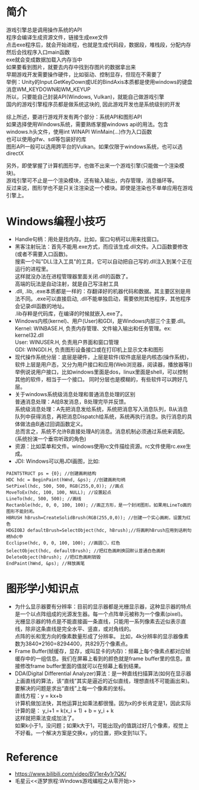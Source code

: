 # 简介
游戏引擎总是调用操作系统的API  
程序会编译生成资源文件，链接生成exe文件  
点击exe程序后，就会开始进程，也就是生成代码段，数据段，堆栈段，分配内存  
然后会找程序入口main函数  
exe就会变成数据加载入内存当中  
如果要看到图片，就要去内存中找到存图片的数据拿出来  
早期游戏开发需要操作硬件，比如驱动、控制显存，但现在不需要了  
举例：Unity的Input.GetKeyDown或UE的BindAxis本质都是使用windows的键盘消息WM_KEYDOWN和WM_KEYUP  
所以，只要能自己封装API(Windows, Vulkan)，就能自己做游戏引擎  
国内的游戏引擎程序员都是做系统这块的, 因此游戏开发也是系统级别的开发  

综上所述，要进行游戏开发有两个部分：系统API和图形API  
如果选择使用Windows系统，需要熟练掌握windows api的用法。包含windows.h头文件，使用int WINAPI WinMain(...)作为入口函数  
也可以使用glfw、sdl等包装好的库  
图形API一般可以选用跨平台的Vulkan。如果仅限于windows系统，也可以选directX  

另外，即使掌握了计算机图形学，也做不出来一个游戏引擎(只能做一个渲染模块)。  
游戏引擎可不止是一个渲染模块，还有输入输出，内存管理，消息循环等。  
反过来说，图形学也不是只关注渲染这一个模块。即使是渲染也不单单应用在游戏引擎上。  


# Windows编程小技巧
- Handle句柄：用处是找内存。比如，窗口句柄可以用来找窗口。    
- 黑客注射玩法：首先不能用.exe方式，而应该生成.dll文件。入口函数要修改(或者不需要入口函数)。  
搜索一个叫"DLL注入工具"的工具，它可以自动把自己写的.dll注入到某个正在运行的进程里。  
这样就没办法在进程管理器里面关闭.dll的函数了。  
高端的玩法是自动注射，就是自己写注射工具  
- .dll, .lib, .exe本质都是一样的：存翻译好的机器代码和数据。其主要区别是用法不同。.exe可以直接启动, .dll不能单独启动，需要依附其他程序，其他程序会记录dll函数的地址。  
.lib存粹是代码库，在编译的时候就嵌入.exe了。  
- Windows内核(kernel)、用户(User)和GDI，是Windows内部三个主要.dll。  
Kernel: WINBASE.H, 负责内存管理、文件输入输出和任务管理。ex: kernel32.dll  
User: WINUSER.H, 负责用户界面和窗口管理  
GDI: WINGDI.H, 负责图形设备接口或在打印机上显示文本和图形  
- 现代操作系统分层：底层是硬件，上层是软件(软件底层是内核态(操作系统)，软件上层是用户态，又分为用户接口和应用(Web浏览器，阅读器，播放器等))  
举例说说用户接口，比如windows里面是dos，linux里面是shell，可以控制其他的软件，相当于一个接口。
同时分层也是模糊的，有些软件可以跨好几层。  
- 关于windows系统级消息处理和普通消息处理的区别  
普通消息处理：A给B发消息，B处理完毕并反馈。  
系统级消息处理：A先把消息发给系统，系统把消息写入消息队列，B从消息队列中获得消息，再把消息Dispatch给系统，系统再执行消息。执行消息的具体做法由B通过回调函数定义。  
总而言之，系统不允许B直接处理A的消息。消息机制必须通过系统来调配。(系统扮演一个垂帘听政的角色)  
- 资源：比如菜单和文件。windows使用rc文件描绘资源。rc文件使用rc.exe生成。  
- JDI: Windows可以用JDI画图，比如:
```
PAINTSTRUCT ps = {0}; //创建画刷结构
HDC hdc = BeginPaint(hWnd, &ps); //创建画刷句柄   
SetPixel(hdc, 500, 500, RGB(255,0,0)); //画点
MoveToEx(hdc, 100, 100, NULL); //设置起点
LineTo(hdc, 500, 500); //画线
Rectanble(hdc, 0, 0, 100, 100); //画正方形，是一个封闭图形。如果用LineTo画的图形不能封闭。
HBRUSH hBrush=CreateSolidBrush(RGB(255,0,0)); //创建一个实心画刷，设置为红色
HDGIOBJ defaultBrush=SelectObject(hdc, hBrush);//将画刷hBrush应用到话刷句柄hdc中
Ecclipse(hdc, 0, 0, 100, 100); //画圆⚪，红色
SelectObject(hdc, defaultBrush); //把红色画刷换回默认普通白色画刷
DeleteObject(hBrush); //把红色画刷销毁
EndPaint(hWnd, &ps); //释放画笔
``` 

# 图形学小知识点
- 为什么显示器要有分辨率：目前的显示器都是光栅显示器，这种显示器的特点是一个以点阵组成的光源发生器。每一个点阵单元被称为一个像素(pixel)。  
光栅显示器的特点是不能直接画一条直线，只能用一系列像素去近似表示直线，除非这条直线是完全水平、竖直，或对角线的。  
点阵的长和宽方向的像素数量形成了分辨率。
比如，4k分辨率的显示器像素数为3840*2160=8294400，共829万个像素点。  
- Frame Buffer(帧缓存，显存，或叫显卡的内存)：频幕上每个像素点都对应帧缓存中的一组信息。我们在屏幕上看到的颜色就是frame buffer里的信息。直接修改frame buffer里面的值就可以在频幕上看到结果。  
- DDA(Digital Differential Analyzer)算法：是一种直线扫描算法(如何在显示器上画直线的算法，该“直线”其实是逼近的近似直线，理想直线不可能画出来)。要解决的问题是求出“直线”上每一个像素的坐标。  
直线方程：y = kx+b  
计算机做加法快，其他运算比如乘法都很慢。因为x的步长肯定是1，因此实际计算的是：
y_i+1 = k(x_i + 1) + b = y_i + k  
这样就把乘法变成加法了。  
如果k小于1，没问题；如果k大于1，可能出现y的值跳过好几个像素，视觉上不好看。一个解决方案是交换x，y的位置，把k变到1以下。  


# Reference
- https://www.bilibili.com/video/BV1er4y1r7QK/  
- 毛星云<<逐梦旅程:Windows游戏编程之从零开始>>  
